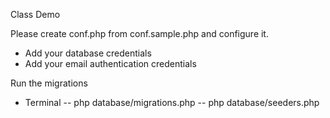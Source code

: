 Class Demo

Please create conf.php from conf.sample.php and configure it.
- Add your database credentials
- Add your email authentication credentials

Run the migrations
- Terminal
    -- php database/migrations.php
    -- php database/seeders.php